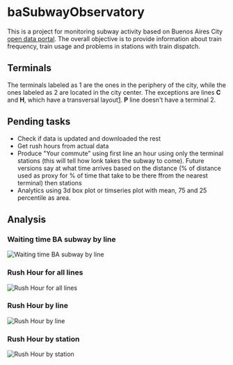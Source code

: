 # baSubwayObservatory
This is a project for monitoring subway activity based on Buenos Aires City [open data portal](http://data.buenosaires.gob.ar). The overall objective is to provide information about train frequency, train usage and problems in stations with train dispatch.

## Terminals

The terminals labeled as 1 are the ones in the periphery of the city, while the ones labeled as 2 are located in the city center. The exceptions are lines **C** and **H**, which have a transversal layout[1](http://data.buenosaires.gob.ar/dataset/subte-cronograma-de-servicio/resource/69c895c4-31de-4613-9b10-ec4e47d6b1c0). **P** line doesn't have a terminal 2. 


## Pending tasks

* Check if data is updated and downloaded the rest
* Get rush hours from actual data
* Produce "Your commute" using first line an hour using only the terminal stations (this will tell how lonk takes the subway to come). Future versions say at what time arrives based on the distance (% of distance used as proxy for % of time that take to be there ffrom the nearest terminal)  then stations 
* Analytics using 3d box plot or timseries plot with mean, 75 and 25 percentile as area.


## Analysis

### Waiting time BA subway by line
![Waiting time BA subway by line](img/plot.png?raw=true "Waiting time BA subway by line")

### Rush Hour for all lines
![Rush Hour for all lines](img/rushHourAllLines.png?raw=true "Rush Hour for all lines")

### Rush Hour by line
![Rush Hour by line](img/rushHourPerLine.png?raw=true "Rush Hour by line")
 
### Rush Hour by station
![Rush Hour by station](img/rushHourByStation.png?raw=true "Rush Hour by station")
